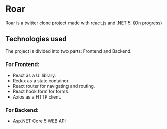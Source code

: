 # Roar
Roar is a twitter clone project made with react.js and .NET 5. (On progress)

## Technologies used
The project is divided into two parts: Frontend and Backend.
### For Frontend:
- React as a UI library.
- Redux as a state container.
- React router for navigating and routing.
- React hook form for forms.
- Axios as a HTTP client.
### For Backend:
- Asp.NET Core 5 WEB API
